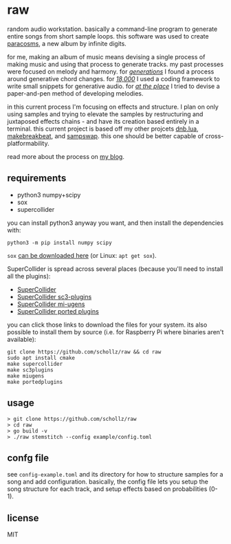 # raw

random audio workstation. basically a command-line program to generate entire songs from short sample loops. this software was used to create [paracosms](https://infinitedigits.bandcamp.com/album/paracosms), a new album by infinite digits.

for me, making an album of music means devising a single process of making music and using that process to generate tracks. my past processes were focused on melody and harmony. for [*generations*](https://infinitedigits.bandcamp.com/album/generations) I found a process around generative chord changes. for [*18,000*](https://infinitedigits.bandcamp.com/album/18000) I used a coding framework to write small snippets for generative audio. for [*at the place*](https://infinitedigits.bandcamp.com/album/at-the-place) I tried to devise a paper-and-pen method of developing melodies. 

in this current process I'm focusing on effects and structure. I plan on only using samples and trying to elevate the samples by restructuring and juxtaposed effects chains - and have its creation based entirely in a terminal. this current project is based off my other projcets [dnb.lua](https://github.com/schollz/dnb.lua), [makebreakbeat](https://github.com/schollz/makebreakbeat/), and [sampswap](https://github.com/schollz/sampswap/). this one should be better capable of cross-platformability.

read more about the process on [my blog](https://schollz.com/blog/paracosms/).

## requirements

- python3 numpy+scipy
- sox
- supercollider

you can install python3 anyway you want, and then install the dependencies with:

```
python3 -m pip install numpy scipy
```

`sox` [can be downloaded here](https://sourceforge.net/projects/sox/) (or Linux: `apt get sox`).

SuperCollider is spread across several places (because you'll need to install all the plugins):

- [SuperCollider](https://supercollider.github.io/downloads)
- [SuperCollider sc3-plugins](http://supercollider.github.io/sc3-plugins/)
- [SuperCollider mi-ugens](https://github.com/v7b1/mi-UGens/releases)
- [SuperCollider ported plugins](https://github.com/madskjeldgaard/portedplugins/releases)

you can click those links to download the files for your system. its also possible to install them by source (i.e. for Raspberry Pi where binaries aren't available):

```
git clone https://github.com/schollz/raw && cd raw
sudo apt install cmake
make supercollider
make sc3plugins
make miugens
make portedplugins
```

## usage

```
> git clone https://github.com/schollz/raw
> cd raw
> go build -v
> ./raw stemstitch --config example/config.toml
```

## confg file

see `config-example.toml` and its directory for how to structure samples for a song and add configuration. basically, the config file lets you setup the song structure for each track, and setup effects based on probabilities (0-1).


## license


MIT
